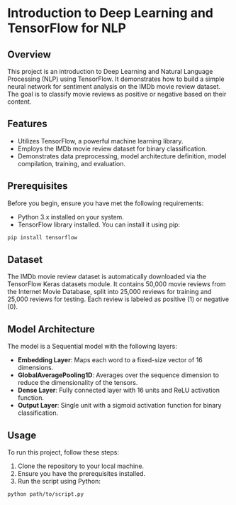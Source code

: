 # Introduction to Deep Learning and TensorFlow for NLP

## Overview

This project is an introduction to Deep Learning and Natural Language Processing (NLP) using TensorFlow. 
It demonstrates how to build a simple neural network for sentiment analysis on the IMDb movie review dataset. 
The goal is to classify movie reviews as positive or negative based on their content.

## Features

- Utilizes TensorFlow, a powerful machine learning library.
- Employs the IMDb movie review dataset for binary classification.
- Demonstrates data preprocessing, model architecture definition, model compilation, training, and evaluation.

## Prerequisites

Before you begin, ensure you have met the following requirements:

- Python 3.x installed on your system.
- TensorFlow library installed. You can install it using pip:

```bash
pip install tensorflow
```

## Dataset

The IMDb movie review dataset is automatically downloaded via the TensorFlow Keras datasets module. 
It contains 50,000 movie reviews from the Internet Movie Database, split into 25,000 reviews for training and 25,000 reviews for testing. 
Each review is labeled as positive (1) or negative (0).

## Model Architecture

The model is a Sequential model with the following layers:

- **Embedding Layer**: Maps each word to a fixed-size vector of 16 dimensions.
- **GlobalAveragePooling1D**: Averages over the sequence dimension to reduce the dimensionality of the tensors.
- **Dense Layer**: Fully connected layer with 16 units and ReLU activation function.
- **Output Layer**: Single unit with a sigmoid activation function for binary classification.

## Usage

To run this project, follow these steps:

1. Clone the repository to your local machine.
2. Ensure you have the prerequisites installed.
3. Run the script using Python:

```bash
python path/to/script.py
```
